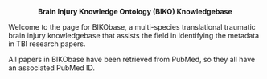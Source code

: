 <p align="center">
<b>Brain Injury Knowledge Ontology (BIKO) Knowledgebase </b>
</p>

Welcome to the page for BIKObase, a multi-species translational traumatic brain injury knowledgebase that assists the field in identifying the metadata in TBI research papers.

All papers in BIKObase have been retrieved from PubMed, so they all have an associated PubMed ID. 
